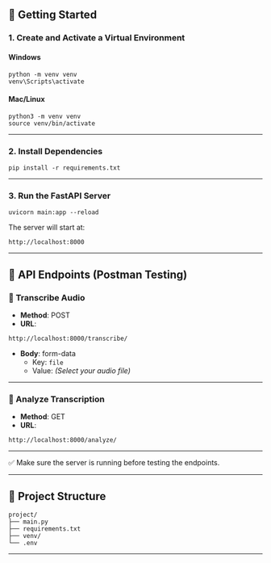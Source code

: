 
## 🚀 Getting Started

### 1. Create and Activate a Virtual Environment

#### Windows
```
python -m venv venv
venv\Scripts\activate
```

#### Mac/Linux
```
python3 -m venv venv
source venv/bin/activate
```

---

### 2. Install Dependencies
```
pip install -r requirements.txt
```

---

### 3. Run the FastAPI Server
```
uvicorn main:app --reload
```

The server will start at:  
```
http://localhost:8000
```

---

## 🧪 API Endpoints (Postman Testing)

### 🔹 Transcribe Audio  
- **Method**: POST  
- **URL**:  
```
http://localhost:8000/transcribe/
```  
- **Body**: form-data  
  - Key: `file`  
  - Value: *(Select your audio file)*

---

### 🔹 Analyze Transcription  
- **Method**: GET 
- **URL**:  
```
http://localhost:8000/analyze/
```

---

✅ Make sure the server is running before testing the endpoints.

---

## 📂 Project Structure
```
project/
├── main.py
├── requirements.txt
├── venv/
└── .env
```

---




